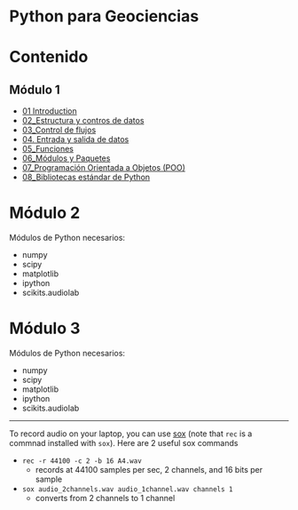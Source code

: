 # Python para Geociencias

# Contenido

## Módulo 1

* [01 Introduction](http://nbviewer.ipython.org/url/raw.github.com/calebmadrigal/FourierTalkOSCON/master/01_Introduction.ipynb)
* [02_Estructura y contros de datos](http://nbviewer.ipython.org/url/raw.github.com/calebmadrigal/FourierTalkOSCON/master/02_NatureOfWaves.ipynb)
* [03_Control de flujos](http://nbviewer.ipython.org/url/raw.github.com/calebmadrigal/FourierTalkOSCON/master/03_FourierTransform.ipynb)
* [04. Entrada y salida de datos](http://nbviewer.ipython.org/url/raw.github.com/calebmadrigal/FourierTalkOSCON/master/04_WaveDeconvolution.ipynb)
* [05_Funciones](http://nbviewer.ipython.org/url/raw.github.com/calebmadrigal/FourierTalkOSCON/master/05_RotationWithE.ipynb)
* [06_Módulos y Paquetes](http://nbviewer.ipython.org/url/raw.github.com/calebmadrigal/FourierTalkOSCON/master/06_FFTInPython.ipynb)
* [07_Programación Orientada a Objetos (POO)](http://nbviewer.ipython.org/url/raw.github.com/calebmadrigal/FourierTalkOSCON/master/07_SeeingSound.ipynb)
* [08_Bibliotecas estándar de Python](http://nbviewer.ipython.org/url/raw.github.com/calebmadrigal/FourierTalkOSCON/master/08_STFT.ipynb)

# Módulo 2


Módulos de Python necesarios:

* numpy
* scipy
* matplotlib
* ipython
* scikits.audiolab


# Módulo 3

Módulos de Python necesarios:

* numpy
* scipy
* matplotlib
* ipython
* scikits.audiolab

---

To record audio on your laptop, you can use [sox](http://sox.sourceforge.net/) (note that `rec` is a commnad installed with `sox`).  Here are 2 useful sox commands

* `rec -r 44100 -c 2 -b 16 A4.wav`
    - records at 44100 samples per sec, 2 channels, and 16 bits per sample
* `sox audio_2channels.wav audio_1channel.wav channels 1`
    - converts from 2 channels to 1 channel


